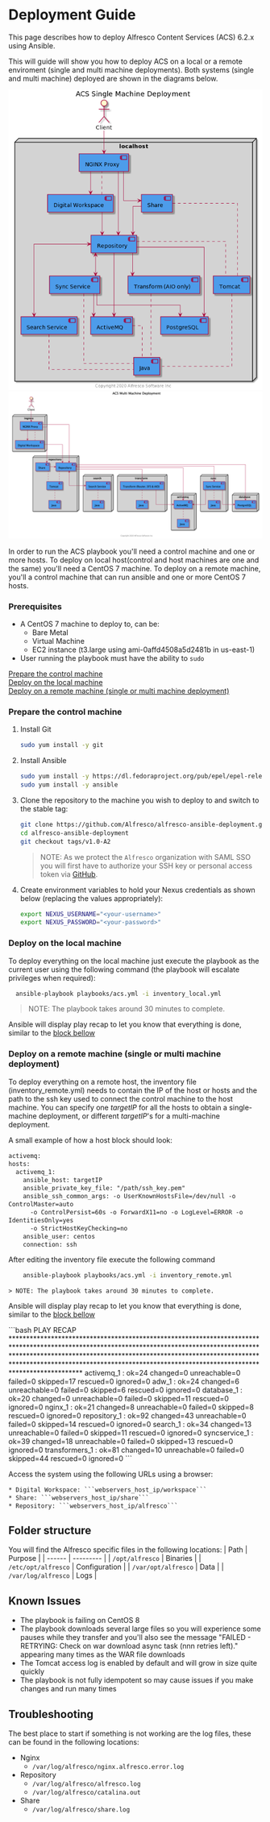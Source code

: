# Deployment Guide

This page describes how to deploy Alfresco Content Services (ACS) 6.2.x using Ansible.

This will guide will show you how to deploy ACS on a local or a remote enviroment (single and multi machine deployments).
Both systems (single and multi machine) deployed are shown in the diagrams below.

![Single Machine Deployment](./resources/acs-single-machine.png)
![Multi Machine Deployment](./resources/acs-multi-machine.png)


In order to run the ACS playbook you'll need a control machine and one or more hosts. To deploy on local host(control and host machines are one and the same) you'll need a CentOS 7 machine. To deploy on a remote machine, you'll a control machine that can run ansible and one or more CentOS 7 hosts.

### Prerequisites

* A CentOS 7 machine to deploy to, can be:
  * Bare Metal
  * Virtual Machine
  * EC2 instance (t3.large using ami-0affd4508a5d2481b in us-east-1)
* User running the playbook must have the ability to `sudo`


[Prepare the control machine](#prepare)   
[Deploy on the local machine](#local)  
[Deploy on a remote machine (single or multi machine deployment)](#remote) 


### <a name="prepare">Prepare the control machine

1. Install Git

    ```bash
    sudo yum install -y git
    ```

2. Install Ansible

    ```bash
    sudo yum install -y https://dl.fedoraproject.org/pub/epel/epel-release-latest-7.noarch.rpm
    sudo yum install -y ansible
    ```

3. Clone the repository to the machine you wish to deploy to and switch to the stable tag:

    ```bash
    git clone https://github.com/Alfresco/alfresco-ansible-deployment.git
    cd alfresco-ansible-deployment
    git checkout tags/v1.0-A2
    ```

    > NOTE: As we protect the `Alfresco` organization with SAML SSO you will first have to authorize your SSH key or personal access token via [GitHub](https://github.com).

4. Create environment variables to hold your Nexus credentials as shown below (replacing the values appropriately):

    ```bash
    export NEXUS_USERNAME="<your-username>"
    export NEXUS_PASSWORD="<your-password>"
    ```

### <a name="local">Deploy on the local machine
To deploy everything on the local machine just execute the playbook as the current user using the following command (the playbook will escalate privileges when required):  

  ```bash
    ansible-playbook playbooks/acs.yml -i inventory_local.yml
  ```
> NOTE: The playbook takes around 30 minutes to complete.

Ansible will display play recap to let you know that everything is done, similar to the [block bellow](#recap)


### <a name="remote">Deploy on a remote machine (single or multi machine deployment)
To deploy everything on a remote host, the inventory file (inventory_remote.yml) needs to contain the IP of the host or hosts and the path to the ssh key used to connect the control machine to the host machine. You can specify one _targetIP_ for all the hosts to obtain a single-machine deployment, or different _targetIP_'s for a multi-machine deployment.

  A small example of how a host block should look:

```
activemq:
hosts:
  activemq_1:
    ansible_host: targetIP
    ansible_private_key_file: "/path/ssh_key.pem"
    ansible_ssh_common_args: -o UserKnownHostsFile=/dev/null -o ControlMaster=auto
      -o ControlPersist=60s -o ForwardX11=no -o LogLevel=ERROR -o IdentitiesOnly=yes
      -o StrictHostKeyChecking=no
    ansible_user: centos
    connection: ssh
```
   After editing the inventory file execute the following command

```bash
    ansible-playbook playbooks/acs.yml -i inventory_remote.yml
```

    > NOTE: The playbook takes around 30 minutes to complete.

Ansible will display play recap to let you know that everything is done, similar to the [block bellow](#recap)

<a name="recap">
```bash  
PLAY RECAP *****************************************************************************************************************************************************************************************************************************************************************************************************************
activemq_1                 : ok=24   changed=0    unreachable=0    failed=0    skipped=17   rescued=0    ignored=0
adw_1                      : ok=24   changed=6    unreachable=0    failed=0    skipped=6    rescued=0    ignored=0
database_1                 : ok=20   changed=0    unreachable=0    failed=0    skipped=11   rescued=0    ignored=0
nginx_1                    : ok=21   changed=8    unreachable=0    failed=0    skipped=8    rescued=0    ignored=0
repository_1               : ok=92   changed=43   unreachable=0    failed=0    skipped=14   rescued=0    ignored=0
search_1                   : ok=34   changed=13   unreachable=0    failed=0    skipped=11   rescued=0    ignored=0
syncservice_1              : ok=39   changed=18   unreachable=0    failed=0    skipped=13   rescued=0    ignored=0
transformers_1             : ok=81   changed=10   unreachable=0    failed=0    skipped=44   rescued=0    ignored=0
```

Access the system using the following URLs using a browser:

    * Digital Workspace: ```webservers_host_ip/workspace```
    * Share: ```webservers_host_ip/share```
    * Repository: ```webservers_host_ip/alfresco```

## Folder structure

You will find the Alfresco specific files in the following locations:
| Path   | Purpose   |
| ------ | --------- |
| ```/opt/alfresco```     | Binaries |
| ```/etc/opt/alfresco``` | Configuration |
| ```/var/opt/alfresco``` | Data |
| ```/var/log/alfresco``` | Logs |

## Known Issues

* The playbook is failing on CentOS 8
* The playbook downloads several large files so you will experience some pauses while they transfer and you'll also see the message "FAILED - RETRYING: Check on war download async task (nnn retries left)." appearing many times as the WAR file downloads
* The Tomcat access log is enabled by default and will grow in size quite quickly
* The playbook is not fully idempotent so may cause issues if you make changes and run many times

## Troubleshooting

The best place to start if something is not working are the log files, these can be found in the following locations:

* Nginx
  * `/var/log/alfresco/nginx.alfresco.error.log`
* Repository
  * `/var/log/alfresco/alfresco.log`
  * `/var/log/alfresco/catalina.out`
* Share
  * `/var/log/alfresco/share.log`
